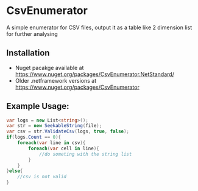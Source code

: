 # CsvEnumerator
A simple enumerator for CSV files, output it as a table like 2 dimension list for further analysing

## Installation 
* Nuget pacakge available at https://www.nuget.org/packages/CsvEnumerator.NetStandard/
* Older .netframework versions at https://www.nuget.org/packages/CsvEnumerator

## Example Usage:
```cs
var logs = new List<string>();
var str = new SeekableString(file);
var csv = str.ValidateCsv(logs, true, false);
if(logs.Count == 0){
	foreach(var line in csv){
		foreach(var cell in line){
			//do someting with the string list
		}
	}
}else{
	//csv is not valid
}
```
